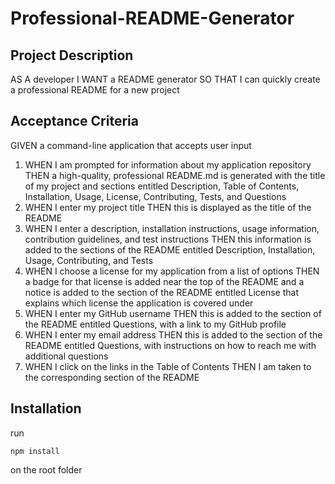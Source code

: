 # Professional-README-Generator

## Project Description

AS A developer
I WANT a README generator
SO THAT I can quickly create a professional README for a new project

## Acceptance Criteria

GIVEN a command-line application that accepts user input

1. WHEN I am prompted for information about my application repository
THEN a high-quality, professional README.md is generated with the title of my project and sections entitled Description, Table of Contents, Installation, Usage, License, Contributing, Tests, and Questions
2. WHEN I enter my project title
THEN this is displayed as the title of the README
3. WHEN I enter a description, installation instructions, usage information, contribution guidelines, and test instructions
THEN this information is added to the sections of the README entitled Description, Installation, Usage, Contributing, and Tests
4. WHEN I choose a license for my application from a list of options
THEN a badge for that license is added near the top of the README and a notice is added to the section of the README entitled License that explains which license the application is covered under
5. WHEN I enter my GitHub username
THEN this is added to the section of the README entitled Questions, with a link to my GitHub profile
6. WHEN I enter my email address
THEN this is added to the section of the README entitled Questions, with instructions on how to reach me with additional questions
7. WHEN I click on the links in the Table of Contents
THEN I am taken to the corresponding section of the README

## Installation
run
```
npm install
```
on the root folder
